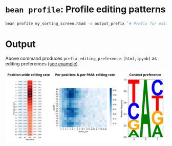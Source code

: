 # `bean profile`: Profile editing patterns
```bash
bean profile my_sorting_screen.h5ad -o output_prefix `# Prefix for editing profile report` 
```
# Output
Above command produces `prefix_editing_preference.[html,ipynb]` as editing preferences ([see example](../notebooks/profile_editing_preference.ipynb)).  

<img src="assets/profile_output.png" alt="Allele translation" width="700" />  